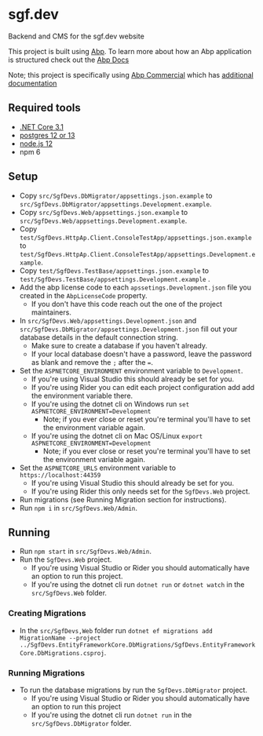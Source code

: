 # sgf.dev
Backend and CMS for the sgf.dev website

This project is built using [Abp](https://abp.io/). To learn more about how an Abp application is structured check out the [Abp Docs](https://docs.abp.io/)

Note; this project is specifically using [Abp Commercial](https://commercial.abp.io/) which has [additional documentation](https://docs.abp.io/en/commercial)

## Required tools

- [.NET Core 3.1](https://dotnet.microsoft.com/download) 
- [postgres 12 or 13](https://www.postgresql.org/) 
- [node.js 12](https://nodejs.org/en/)
- npm 6 


## Setup

- Copy `src/SgfDevs.DbMigrator/appsettings.json.example` to `src/SgfDevs.DbMigrator/appsettings.Development.example`.
- Copy `src/SgfDevs.Web/appsettings.json.example` to `src/SgfDevs.Web/appsettings.Development.example`.
- Copy `test/SgfDevs.HttpAp.Client.ConsoleTestApp/appsettings.json.example` to `test/SgfDevs.HttpAp.Client.ConsoleTestApp/appsettings.Development.example`.
- Copy `test/SgfDevs.TestBase/appsettings.json.example` to `test/SgfDevs.TestBase/appsettings.Development.example` .
- Add the abp license code to each `apssetings.Development.json` file you created in the `AbpLicenseCode` property.
    - If you don't have this code reach out the one of the project maintainers.
- In `src/SgfDevs.Web/appsettings.Development.json` and `src/SgfDevs.DbMigrator/appsettings.Development.json` fill out your database details in the default connection string.
    - Make sure to create a database if you haven't already.
    - If your local database doesn't have a password, leave the password as blank and remove the `;` after the `=`.
- Set the `ASPNETCORE_ENVIRONMENT` environment variable to `Development`.
    - If you're using Visual Studio this should already be set for you. 
    - If you're using Rider you can edit each project configuration add add the environment variable there.
    - If you're using the dotnet cli on Windows run `set ASPNETCORE_ENVIRONMENT=Development`
        - Note; if you ever close or reset you're terminal you'll have to set the environment variable again.
    - If you're using the dotnet cli on Mac OS/Linux `export ASPNETCORE_ENVIRONMENT=Development`
        - Note; if you ever close or reset you're terminal you'll have to set the environment variable again.
- Set the `ASPNETCORE_URLS` environment variable to `https://localhost:44359`
    - If you're using Visual Studio this should already be set for you.
    - If you're using Rider this only needs set for the `SgfDevs.Web` project.
- Run migrations (see Running Migration section for instructions).
- Run `npm i` in `src/SgfDevs.Web/Admin`.


## Running

- Run `npm start` in `src/SgfDevs.Web/Admin`.
- Run the `SgfDevs.Web` project.
    - If you're using Visual Studio or Rider you should automatically have an option to run this project.
    - If you're using the dotnet cli run `dotnet run` or `dotnet watch` in the `src/SgfDevs.Web` folder.


### Creating Migrations

- In the `src/SgfDevs,Web` folder run `dotnet ef migrations add MigrationName --project ../SgfDevs.EntityFrameworkCore.DbMigrations/SgfDevs.EntityFrameworkCore.DbMigrations.csproj`.

### Running Migrations
- To run the database migrations by run the `SgfDevs.DbMigrator` project. 
    - If you're using Visual Studio or Rider you should automatically have an option to run this project
    - If you're using the dotnet cli run `dotnet run` in the `src/SgfDevs.DbMigrator` folder.
